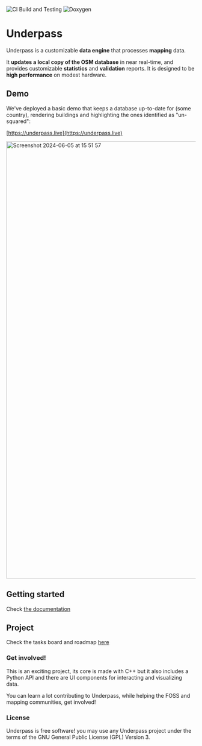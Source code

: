 ![CI Build and Testing](https://github.com/hotosm/underpass/actions/workflows/tests.yml/badge.svg)
![Doxygen](https://github.com/hotosm/underpass/actions/workflows/docs.yml/badge.svg)

# Underpass

Underpass is a customizable **data engine** that processes **mapping** data.

It **updates a local copy of the OSM database** in near real-time, and provides customizable **statistics** and **validation** reports. It is designed to be **high performance** on modest hardware.

## Demo

We've deployed a basic demo that keeps a database up-to-date for (some country),
rendering buildings and highlighting the ones identified as "un-squared":

[https://underpass.live](https://underpass.live)

<img width="1160" alt="Screenshot 2024-06-05 at 15 51 57" src="https://github.com/hotosm/underpass/assets/1226194/8a95e518-a12f-45c3-b460-d74d81ca3cfe">

## Getting started

Check [the documentation](https://hotosm.github.io/underpass/)

## Project

Check the tasks board and roadmap [here](https://github.com/orgs/hotosm/projects/23)

### Get involved!

This is an exciting project, its core is made with C++ but it also includes a Python API and there are UI components for interacting and visualizing data.

You can learn a lot contributing to Underpass, while helping the FOSS and mapping communities, get involved!

### License

Underpass is free software! you may use any Underpass project under the terms of
the GNU General Public License (GPL) Version 3.
